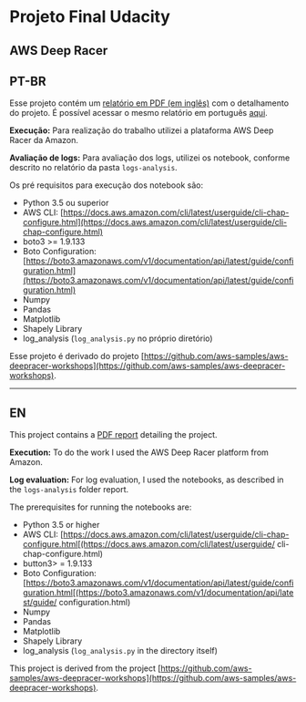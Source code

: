 # Projeto Final Udacity  
  
## AWS Deep Racer   


PT-BR
----
Esse  projeto contém um [relatório em PDF (em inglês)](https://github.com/cccadet/aws-deepracer-workshops/blob/master/aws-deepracer-workshops_capstone_report_Cristian_Santos_Final_en_rev00.pdf) com o detalhamento do projeto. É possível acessar o mesmo relatório em português [aqui](https://github.com/cccadet/aws-deepracer-workshops/blob/master/capstone_report_Cristian_Santos_Final_rev00.md.md).

**Execução:** Para realização do trabalho utilizei a plataforma AWS Deep Racer da Amazon.

**Avaliação de logs:** Para avaliação dos logs, utilizei os notebook, conforme descrito no relatório da pasta `logs-analysis`.

Os pré requisitos para execução dos notebook são:
- Python 3.5 ou superior
- AWS CLI: [https://docs.aws.amazon.com/cli/latest/userguide/cli-chap-configure.html](https://docs.aws.amazon.com/cli/latest/userguide/cli-chap-configure.html)
- boto3 >= 1.9.133
- Boto Configuration: [https://boto3.amazonaws.com/v1/documentation/api/latest/guide/configuration.html](https://boto3.amazonaws.com/v1/documentation/api/latest/guide/configuration.html)
- Numpy
- Pandas
- Matplotlib
- Shapely Library
- log_analysis (`log_analysis.py` no próprio diretório)

Esse projeto é derivado do projeto [https://github.com/aws-samples/aws-deepracer-workshops](https://github.com/aws-samples/aws-deepracer-workshops).


----
EN
----
This project contains a [PDF report](https://github.com/cccadet/aws-deepracer-workshops/blob/master/aws-deepracer-workshops_capstone_report_Cristian_Santos_Final_en_rev00.pdf) detailing the project.

**Execution:** To do the work I used the AWS Deep Racer platform from Amazon.

**Log evaluation:** For log evaluation, I used the notebooks, as described in the `logs-analysis` folder report.

The prerequisites for running the notebooks are:
- Python 3.5 or higher
- AWS CLI: [https://docs.aws.amazon.com/cli/latest/userguide/cli-chap-configure.html[(https://docs.aws.amazon.com/cli/latest/userguide/ cli-chap-configure.html)
- button3> = 1.9.133
- Boto Configuration: [https://boto3.amazonaws.com/v1/documentation/api/latest/guide/configuration.html[(https://boto3.amazonaws.com/v1/documentation/api/latest/guide/ configuration.html)
- Numpy
- Pandas
- Matplotlib
- Shapely Library
- log_analysis (`log_analysis.py` in the directory itself)

This project is derived from the project [https://github.com/aws-samples/aws-deepracer-workshops](https://github.com/aws-samples/aws-deepracer-workshops).
<!--stackedit_data:
eyJoaXN0b3J5IjpbMTc2MzExMDQwNiwyNjI5NzA4OTZdfQ==
-->
